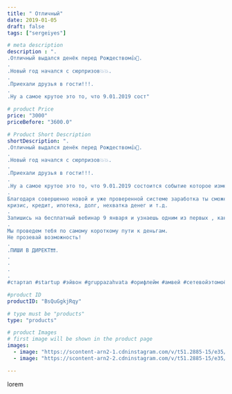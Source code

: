 ```yaml
---
title: " Отличный"
date: 2019-01-05
draft: false
tags: ["sergeiyes"]

# meta description
description : ".
.Отличный выдался денёк перед Рождеством👍🎄.
.
.Новый год начался с сюрпризов💥💥.
.
.Приехали друзья в гости!!!.
.
.Ну а самое крутое это то, что 9.01.2019 сост"

# product Price
price: "3000"
priceBefore: "3600.0"

# Product Short Description
shortDescription: ".
.Отличный выдался денёк перед Рождеством👍🎄.
.
.Новый год начался с сюрпризов💥💥.
.
.Приехали друзья в гости!!!.
.
.Ну а самое крутое это то, что 9.01.2019 состоится событие которое изменит твою жизнь!🔥🔥🔥.
.
Благодаря совершенно новой и уже проверенной системе заработка ты сможешь забыть такие слова, как:
кризис, кредит, ипотека, долг, нехватка денег и т.д.
.
Запишись на бесплатный вебинар 9 января и узнаешь одним из первых , как можешь законно заработать в 2019 г столько, сколько хочешь!
.
Мы проведем тебя по самому короткому пути к деньгам.
Не прозевай возможность!
.
.ПИШИ В ДИРЕКТ❗❗❗.
.
.
.
.
#стартап #startup #эйвон #gruppazahvata #орифлейм #амвей #сетевойэтомоё #сетевой #миллионер #бизнесбезвложений #млм #сетевойэтомодно #автобонус #сетевоймаркетинг #стильжизни #типичныесетевики #пятигорск #КРЫМ #Севастополь #бизнес #churslabs #sergeystar"

#product ID
productID: "BsQuGgkjRqy"

# type must be "products"
type: "products"

# product Images
# first image will be shown in the product page
images:
  - image: "https://scontent-arn2-1.cdninstagram.com/v/t51.2885-15/e35/47693826_326110784662120_2314425977057168195_n.jpg?tp=1&_nc_ht=scontent-arn2-1.cdninstagram.com&_nc_cat=104&_nc_ohc=UkcmdyUn2N0AX92vyiT&ccb=7-4&oh=486921d9327e32de9b064b08203e4ec7&oe=60837B04&_nc_sid=83d603&ig_cache_key=MTk1MDI2MTM5MTMyNDM3Mzk4Nw%3D%3D.2-ccb7-4"
  - image: "https://scontent-arn2-2.cdninstagram.com/v/t51.2885-15/e35/47690296_297046717481225_4635488376352879749_n.jpg?tp=1&_nc_ht=scontent-arn2-2.cdninstagram.com&_nc_cat=105&_nc_ohc=2o2qZumW54YAX-tx4n9&ccb=7-4&oh=6f43a305d3d277b67515d4e8d98276e9&oe=60849E66&_nc_sid=83d603&ig_cache_key=MTk1MDI2MTM5MTMwNzcxNDEzNQ%3D%3D.2-ccb7-4"

---
```

lorem
